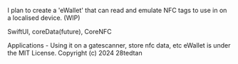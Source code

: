 I plan to create a 'eWallet' that can read and emulate NFC tags to use in on a localised device. (WIP)

SwiftUI, coreData(future), CoreNFC

Applications - Using it on a gatescanner, store nfc data, etc
eWallet is under the MIT License. 
Copyright (c) 2024 28tedtan
